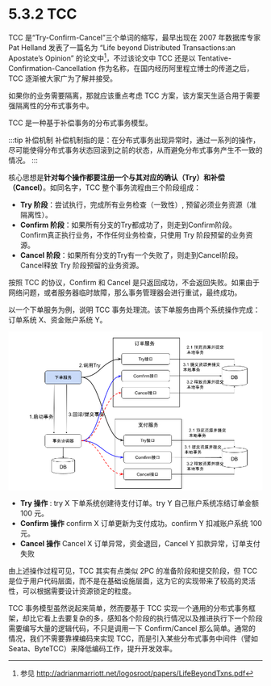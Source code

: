 # 5.3.2 TCC

TCC 是“Try-Confirm-Cancel”三个单词的缩写，最早出现在 2007 年数据库专家 Pat Helland 发表了一篇名为 “Life beyond Distributed Transactions:an Apostate’s Opinion” 的论文中[^1]，不过该论文中 TCC 还是以 Tentative-Confirmation-Cancellation 作为名称，在国内经历阿里程立博士的传道之后，TCC 逐渐被大家广为了解并接受。


如果你的业务需要隔离，那就应该重点考虑 TCC 方案，该方案天生适合用于需要强隔离性的分布式事务中。


TCC 是一种基于补偿事务的分布式事务模型。

:::tip 补偿机制
补偿机制指的是：在分布式事务出现异常时，通过一系列的操作，尽可能使得分布式事务状态回滚到之前的状态，从而避免分布式事务产生不一致的情况。
:::

核心思想是**针对每个操作都要注册一个与其对应的确认（Try）和补偿（Cancel）**。如同名字，TCC 整个事务流程由三个阶段组成：

- **Try 阶段**：尝试执行，完成所有业务检查（一致性）, 预留必须业务资源（准隔离性）。
- **Confirm 阶段**：如果所有分支的Try都成功了，则走到Confirm阶段。Confirm真正执行业务，不作任何业务检查，只使用 Try 阶段预留的业务资源。
- **Cancel 阶段**：如果所有分支的Try有一个失败了，则走到Cancel阶段。Cancel释放 Try 阶段预留的业务资源。

按照 TCC 的协议，Confirm 和 Cancel 是只返回成功，不会返回失败。如果由于网络问题，或者服务器临时故障，那么事务管理器会进行重试，最终成功。


以一个下单服务为例，说明 TCC 事务处理流。该下单服务由两个系统操作完成：订单系统 X、资金账户系统 Y。

<div  align="center">
	<img src="../assets/tcc.png" width = "550"  align=center />
</div>

- **Try 操作** : try X 下单系统创建待支付订单。try Y 自己账户系统冻结订单金额 100 元。 
- **Confirm 操作**  confirm X 订单更新为支付成功。confirm Y 扣减账户系统 100 元。
- **Cancel 操作** Cancel X 订单异常，资金退回，Cancel Y 扣款异常，订单支付失败


由上述操作过程可见，TCC 其实有点类似 2PC 的准备阶段和提交阶段，但 TCC 是位于用户代码层面，而不是在基础设施层面，这为它的实现带来了较高的灵活性，可以根据需要设计资源锁定的粒度。

TCC 事务模型虽然说起来简单，然而要基于 TCC 实现一个通用的分布式事务框架，却比它看上去要复杂的多，感知各个阶段的执行情况以及推进执行下一个阶段需要编写大量的逻辑代码，不只是调用一下 Confirm/Cancel 那么简单。通常的情况，我们不需要靠裸编码来实现 TCC，而是引入某些分布式事务中间件（譬如 Seata、ByteTCC）来降低编码工作，提升开发效率。

[^1]: 参见 http://adrianmarriott.net/logosroot/papers/LifeBeyondTxns.pdf